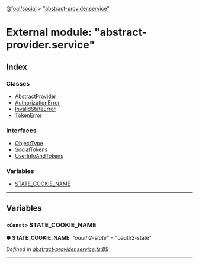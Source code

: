 [@foal/social](../README.md) > ["abstract-provider.service"](../modules/_abstract_provider_service_.md)

# External module: "abstract-provider.service"

## Index

### Classes

* [AbstractProvider](../classes/_abstract_provider_service_.abstractprovider.md)
* [AuthorizationError](../classes/_abstract_provider_service_.authorizationerror.md)
* [InvalidStateError](../classes/_abstract_provider_service_.invalidstateerror.md)
* [TokenError](../classes/_abstract_provider_service_.tokenerror.md)

### Interfaces

* [ObjectType](../interfaces/_abstract_provider_service_.objecttype.md)
* [SocialTokens](../interfaces/_abstract_provider_service_.socialtokens.md)
* [UserInfoAndTokens](../interfaces/_abstract_provider_service_.userinfoandtokens.md)

### Variables

* [STATE_COOKIE_NAME](_abstract_provider_service_.md#state_cookie_name)

---

## Variables

<a id="state_cookie_name"></a>

### `<Const>` STATE_COOKIE_NAME

**● STATE_COOKIE_NAME**: *"oauth2-state"* = "oauth2-state"

*Defined in [abstract-provider.service.ts:89](https://github.com/FoalTS/foal/blob/145b6b04/packages/social/src/abstract-provider.service.ts#L89)*

___

